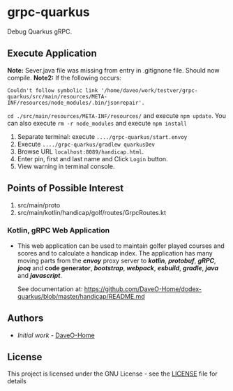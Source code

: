 # grpc-quarkus

Debug Quarkus gRPC.

## Execute Application

**Note:** Sever.java file was missing from entry in .gitignone file. Should now compile.
**Note2:** If the following occurs:
```
Couldn't follow symbolic link '/home/daveo/work/testver/grpc-quarkus/src/main/resources/META-INF/resources/node_modules/.bin/jsonrepair'.
```
`cd ./src/main/resources/META-INF/resources/` and execute `npm update`. You can also execute `rm -r node_modules` and execute `npm install`

1. Separate terminal: execute `..../grpc-quarkus/start.envoy`
2. Execute `..../grpc-quarkus/gradlew quarkusDev`
3. Browse URL `localhost:8089/handicap.html`.
4. Enter pin, first and last name and Click `Login` button.
5. View warning in terminal console.

## Points of Possible Interest 

1. src/main/proto
2. src/main/kotlin/handicap/golf/routes/GrpcRoutes.kt

### Kotlin, gRPC Web Application

* This web application can be used to maintain golfer played courses and scores and to calculate a handicap index. The application has many moving parts from the ___envoy___ proxy server to ___kotlin___, ___protobuf___, ___gRPC___, ___jooq___ and __code generator__, ___bootstrap___, ___webpack___, ___esbuild___, ___gradle___, ___java___ and ___javascript___.

  See documentation at: <https://github.com/DaveO-Home/dodex-quarkus/blob/master/handicap/README.md>

## Authors

* *Initial work* - [DaveO-Home](https://github.com/DaveO-Home)

## License

This project is licensed under the GNU License - see the [LICENSE](LICENSE) file for details
